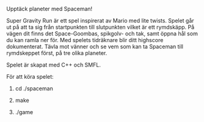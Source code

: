 Upptäck planeter med Spaceman!

Super Gravity Run är ett spel inspirerat av Mario med lite twists. Spelet går ut på att ta sig från startpunkten till slutpunkten vilket är ett rymdskäpp. På vägen dit finns det Space-Goombas, spikgolv- och tak, samt öppna hål som du kan ramla ner för. Med spelets tidräknare blir ditt highscore dokumenterat. Tävla mot vänner och se vem som kan ta Spaceman till rymdskeppet först, på tre olika planeter.

Spelet är skapat med C++ och SMFL.

För att köra spelet:

1. cd ./spaceman

2. make

3. ./game

